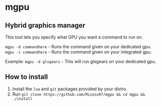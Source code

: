 # mgpu
## Hybrid graphics manager

This tool lets you specify what GPU you want a command to run on.

`mgpu -d commandhere` - Runs the command given on your dedicated gpu.
`mgpu -i commandhere` - Runs the command given on your integrated gpu.

Example: `mgpu -d glxgears` - This will run glxgears on your dedicated gpu.

## How to install

1. Install the `lua` and `git` packages provided by your distro.
2. Run `git clone https://github.com/Mizosu97/mgpu && cd mgpu && ./install`
